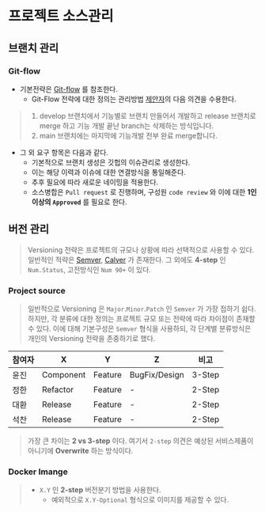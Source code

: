 # 프로젝트 소스관리

## 브랜치 관리

### Git-flow

- 기본전략은 [Git-flow](https://techblog.woowahan.com/2553/) 를 참조한다.
  - Git-Flow 전략에 대한 정의는 관리방법 [제안자](https://github.com/orgs/code-etc/people/yunjin-kim)의 다음 의견을 수용한다.

> 1. develop 브랜치에서 기능별로 브랜치 만들어서 개발하고  release 브랜치로 merge 하고 기능 개발 끝난 branch는 삭제하는 방식입니다.
> 2. main 브랜치에는 마지막에 기능개발 전부 완료 merge합니다.

- 그 외 요구 항목은 다음과 같다.
  - 기본적으로 브랜치 생성은 깃헙의 이슈관리로 생성한다.
  - 이는 해당 이력과 이슈에 대한 연결방식을 통일해준다.
  - 추후 필요에 따라 새로운 네이밍을 적용한다.
  - 소스병합은 `Pull request` 로 진행하며, 구성원 `code review` 와 이에 대한 __1인 이상의 `Approved`__ 를 필요로 한다.

## 버전 관리

> Versioning 전략은 프로젝트의 규모나 상황에 따라 선택적으로 사용할 수 있다. 일반적인 적략은 [Semver](https://semver.org/), [Calver](https://calver.org/) 가 존재한다. 그 외에도 __4-step__ 인 `Num.Status`, 고전방식인 `Num 90+` 이 있다.

### Project source

> 일반적으로 Versioning 은 `Major`.`Minor`.`Patch` 인 `Semver` 가 가장 접하기 쉽다. 하지만, 각 분류에 대한 정의는 프로젝트 규모 또는 전략에 따라 차이점이 존재할 수 있다. 이에 대해 기본구성은 `Semver` 형식을 사용하되, 각 단계별 분류방식은 개인의 Versioning 전략을 존중하기로 했다.

|참여자|X|Y|Z|비고|
|-|-|-|-|-|
|윤진|Component|Feature|BugFix/Design|3-Step|
|정한|Refactor|Feature|-|2-Step|
|대환|Release|Feature|-|2-Step|
|석찬|Release|Feature|-|2-Step|

> 가장 큰 차이는 __2 vs 3-step__ 이다. 여기서 `2-step` 의견은 예상된 서비스제품이 아니기에 __Overwrite__ 하는 방식이다.

### Docker Imange

> - `X.Y` 인 __2-step__ 버전분기 방법을 사용한다.
>   - 예외적으로 `X.Y-Optional` 형식으로 이미지를 제공할 수 있다.
